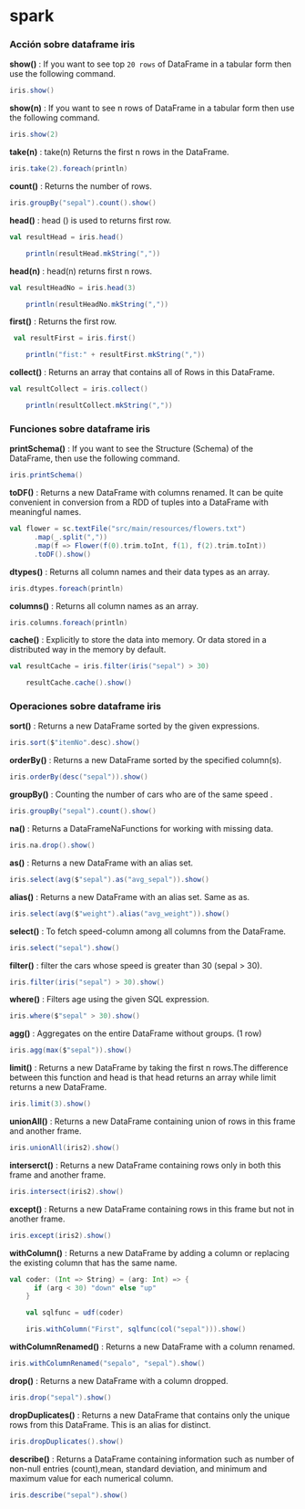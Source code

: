 # spark

### Acción sobre dataframe iris

**show()** : If you want to see top `20 rows` of DataFrame in a tabular form then use the following command.
```scala
iris.show()
```

**show(n)** : If you want to see n rows of DataFrame in a tabular form then use the following command.
```scala
iris.show(2)
```

**take(n)** : take(n) Returns the first n rows in the DataFrame.
```scala
iris.take(2).foreach(println)
```

**count()** : Returns the number of rows.
```scala
iris.groupBy("sepal").count().show()
```

**head()** : head () is used to returns first row.
```scala
val resultHead = iris.head()

    println(resultHead.mkString(","))
```

**head(n)** : head(n) returns first n rows.
```scala
val resultHeadNo = iris.head(3)

    println(resultHeadNo.mkString(","))
```

**first()** : Returns the first row.
```scala
 val resultFirst = iris.first()

    println("fist:" + resultFirst.mkString(","))
```

**collect()** : Returns an array that contains all of Rows in this DataFrame.
```scala
val resultCollect = iris.collect()

    println(resultCollect.mkString(","))
```


### Funciones sobre dataframe iris

**printSchema()** : If you want to see the Structure (Schema) of the DataFrame, then use the following command.
```scala
iris.printSchema()
```

**toDF()** : Returns a new DataFrame with columns renamed. It can be quite convenient in conversion from a RDD of tuples into a DataFrame with meaningful names.
```scala
val flower = sc.textFile("src/main/resources/flowers.txt")
      .map(_.split(","))
      .map(f => Flower(f(0).trim.toInt, f(1), f(2).trim.toInt))
      .toDF().show()
```

**dtypes()** : Returns all column names and their data types as an array.
```scala
iris.dtypes.foreach(println)
```

**columns()** : Returns all column names as an array.
```scala
iris.columns.foreach(println)
```

**cache()** : Explicitly to store the data into memory. Or data stored in a distributed way in the memory by default.
```scala
val resultCache = iris.filter(iris("sepal") > 30)

    resultCache.cache().show()
```

### Operaciones sobre dataframe iris

**sort()** : Returns a new DataFrame sorted by the given expressions.
```scala
iris.sort($"itemNo".desc).show()
```

**orderBy()** : Returns a new DataFrame sorted by the specified column(s).
```scala
iris.orderBy(desc("sepal")).show()
```

**groupBy()** : Counting the number of cars who are of the same speed .
```scala
iris.groupBy("sepal").count().show()
```

**na()** : Returns a DataFrameNaFunctions for working with missing data.
```scala
iris.na.drop().show()
```

**as()** : Returns a new DataFrame with an alias set.
```scala
iris.select(avg($"sepal").as("avg_sepal")).show()
```

**alias()** : Returns a new DataFrame with an alias set. Same as as.
```scala
iris.select(avg($"weight").alias("avg_weight")).show()
```

**select()** : To fetch speed-column among all columns from the DataFrame.
```scala
iris.select("sepal").show()
```

**filter()** : filter the cars whose speed is greater than 30 (sepal > 30).
```scala
iris.filter(iris("sepal") > 30).show()
```

**where()** : Filters age using the given SQL expression.
```scala
iris.where($"sepal" > 30).show()
```

**agg()** : Aggregates on the entire DataFrame without groups. (1 row)
```scala
iris.agg(max($"sepal")).show()
```

**limit()** : Returns a new DataFrame by taking the first n rows.The difference between this function and head is that head returns an array while limit returns a new DataFrame.
```scala
iris.limit(3).show()
```

**unionAll()** : Returns a new DataFrame containing union of rows in this frame and another frame.
```scala
iris.unionAll(iris2).show()
```

**interserct()** : Returns a new DataFrame containing rows only in both this frame and another frame.
```scala
iris.intersect(iris2).show()
```

**except()** : Returns a new DataFrame containing rows in this frame but not in another frame.
```scala
iris.except(iris2).show()
```

**withColumn()** : Returns a new DataFrame by adding a column or replacing the existing column that has the same name.
```scala
val coder: (Int => String) = (arg: Int) => {
      if (arg < 30) "down" else "up"
    }

    val sqlfunc = udf(coder)

    iris.withColumn("First", sqlfunc(col("sepal"))).show()
```

**withColumnRenamed()** : Returns a new DataFrame with a column renamed.
```scala
iris.withColumnRenamed("sepalo", "sepal").show()
```

**drop()** : Returns a new DataFrame with a column dropped.
```scala
iris.drop("sepal").show()
```

**dropDuplicates()** : Returns a new DataFrame that contains only the unique rows from this DataFrame. This is an alias for distinct.
```scala
iris.dropDuplicates().show()
```

**describe()** : Returns a DataFrame containing information such as number of non-null entries (count),mean, standard deviation, and minimum and maximum value for each numerical column.
```scala
iris.describe("sepal").show()
```
